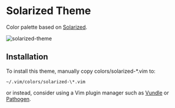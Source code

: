 # Solarized Theme

Color palette based on [Solarized](https://github.com/altercation/vim-colors-solarized).

![solarized-theme](http://static.tuxico.com/solarized-theme/solarized-theme.png)

## Installation

To install this theme, manually copy colors/solarized-\*.vim to:

    ~/.vim/colors/solarized-\*.vim

or instead, consider using a Vim plugin manager such as
[Vundle](https://github.com/gmarik/Vundle.vim) or
[Pathogen](https://github.com/tpope/vim-pathogen).

